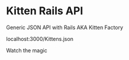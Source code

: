 # Kitten Rails API

Generic JSON API with Rails AKA Kitten Factory

localhost:3000/Kittens.json 

Watch the magic
